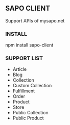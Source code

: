 ## SAPO CLIENT

Support APIs of mysapo.net

### INSTALL
npm install sapo-client

### SUPPORT LIST
- Article
- Blog
- Collection
- Custom Collection
- Fulfillment
- Order
- Product
- Store
- Public Collection
- Public Product
